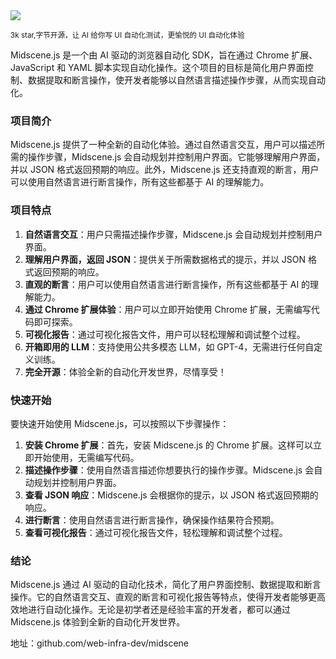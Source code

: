 <img src="/assets/image/250117-midscene.png"/>

<small>3k star,字节开源，让 AI 给你写 UI 自动化测试，更愉悦的 UI 自动化体验</small>

Midscene.js 是一个由 AI 驱动的浏览器自动化 SDK，旨在通过 Chrome 扩展、JavaScript 和 YAML 脚本实现自动化操作。这个项目的目标是简化用户界面控制、数据提取和断言操作，使开发者能够以自然语言描述操作步骤，从而实现自动化。

### 项目简介

Midscene.js 提供了一种全新的自动化体验。通过自然语言交互，用户可以描述所需的操作步骤，Midscene.js 会自动规划并控制用户界面。它能够理解用户界面，并以 JSON 格式返回预期的响应。此外，Midscene.js 还支持直观的断言，用户可以使用自然语言进行断言操作，所有这些都基于 AI 的理解能力。

### 项目特点

1. **自然语言交互**：用户只需描述操作步骤，Midscene.js 会自动规划并控制用户界面。
2. **理解用户界面，返回 JSON**：提供关于所需数据格式的提示，并以 JSON 格式返回预期的响应。
3. **直观的断言**：用户可以使用自然语言进行断言操作，所有这些都基于 AI 的理解能力。
4. **通过 Chrome 扩展体验**：用户可以立即开始使用 Chrome 扩展，无需编写代码即可探索。
5. **可视化报告**：通过可视化报告文件，用户可以轻松理解和调试整个过程。
6. **开箱即用的 LLM**：支持使用公共多模态 LLM，如 GPT-4，无需进行任何自定义训练。
7. **完全开源**：体验全新的自动化开发世界，尽情享受！

### 快速开始

要快速开始使用 Midscene.js，可以按照以下步骤操作：

1. **安装 Chrome 扩展**：首先，安装 Midscene.js 的 Chrome 扩展。这样可以立即开始使用，无需编写代码。
2. **描述操作步骤**：使用自然语言描述你想要执行的操作步骤。Midscene.js 会自动规划并控制用户界面。
3. **查看 JSON 响应**：Midscene.js 会根据你的提示，以 JSON 格式返回预期的响应。
4. **进行断言**：使用自然语言进行断言操作，确保操作结果符合预期。
5. **查看可视化报告**：通过可视化报告文件，轻松理解和调试整个过程。

### 结论

Midscene.js 通过 AI 驱动的自动化技术，简化了用户界面控制、数据提取和断言操作。它的自然语言交互、直观的断言和可视化报告等特点，使得开发者能够更高效地进行自动化操作。无论是初学者还是经验丰富的开发者，都可以通过 Midscene.js 体验到全新的自动化开发世界。

地址：github.com/web-infra-dev/midscene
